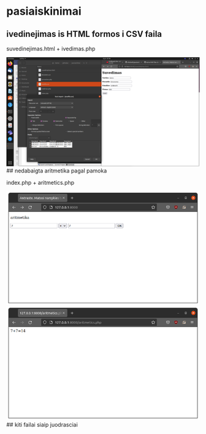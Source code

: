 # pasiaiskinimai

## ivedinejimas is HTML formos i CSV faila
suvedinejimas.html + ivedimas.php

 
<img src="img/2022-01-06.07-48-40.png" width="600">
## nedabaigta aritmetika pagal pamoka

index.php + aritmetics.php

 
<img src="img/2022-01-06.08-04-40.png" width="600">
 
<img src="img/2022-01-06.08-04-52.png" width="600">
## kiti failai siaip juodrasciai
